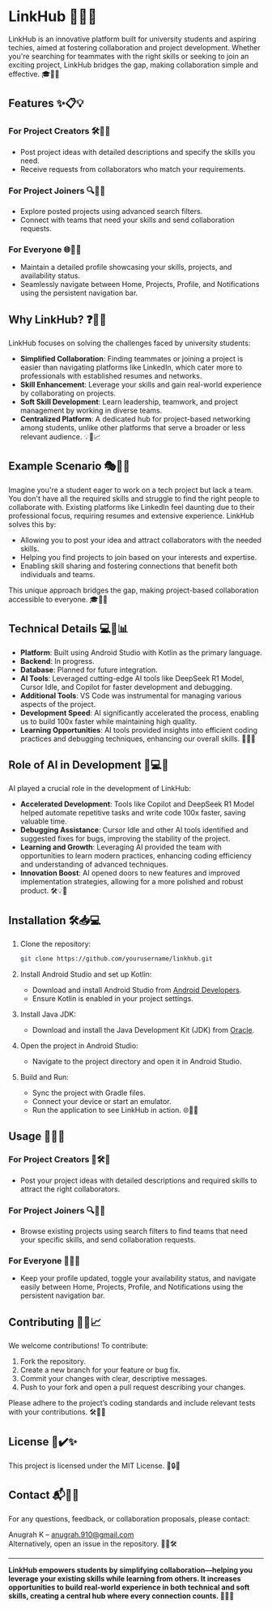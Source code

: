 # LinkHub 🌟🌐🚀

LinkHub is an innovative platform built for university students and aspiring techies, aimed at fostering collaboration and project development. Whether you're searching for teammates with the right skills or seeking to join an exciting project, LinkHub bridges the gap, making collaboration simple and effective. 🎓🤝✨

## Features ✨📋💡

### For Project Creators 🛠️📢📄
- Post project ideas with detailed descriptions and specify the skills you need.
- Receive requests from collaborators who match your requirements.

### For Project Joiners 🔍👥🌟
- Explore posted projects using advanced search filters.
- Connect with teams that need your skills and send collaboration requests.

### For Everyone 🌐🙌🔄
- Maintain a detailed profile showcasing your skills, projects, and availability status.
- Seamlessly navigate between Home, Projects, Profile, and Notifications using the persistent navigation bar.

## Why LinkHub? ❓🌟🚀

LinkHub focuses on solving the challenges faced by university students:

- **Simplified Collaboration**: Finding teammates or joining a project is easier than navigating platforms like LinkedIn, which cater more to professionals with established resumes and networks.
- **Skill Enhancement**: Leverage your skills and gain real-world experience by collaborating on projects.
- **Soft Skill Development**: Learn leadership, teamwork, and project management by working in diverse teams.
- **Centralized Platform**: A dedicated hub for project-based networking among students, unlike other platforms that serve a broader or less relevant audience. 💡🤝📈

## Example Scenario 🎭📖✨

Imagine you're a student eager to work on a tech project but lack a team. You don't have all the required skills and struggle to find the right people to collaborate with. Existing platforms like LinkedIn feel daunting due to their professional focus, requiring resumes and extensive experience. LinkHub solves this by:

- Allowing you to post your idea and attract collaborators with the needed skills.
- Helping you find projects to join based on your interests and expertise.
- Enabling skill sharing and fostering connections that benefit both individuals and teams.

This unique approach bridges the gap, making project-based collaboration accessible to everyone. 🎓🤝🚀

## Technical Details 💻🔧📊

- **Platform**: Built using Android Studio with Kotlin as the primary language.
- **Backend**: In progress.
- **Database**: Planned for future integration.
- **AI Tools**: Leveraged cutting-edge AI tools like DeepSeek R1 Model, Cursor Idle, and Copilot for faster development and debugging.
- **Additional Tools**: VS Code was instrumental for managing various aspects of the project.
- **Development Speed**: AI significantly accelerated the process, enabling us to build 100x faster while maintaining high quality.
- **Learning Opportunities**: AI tools provided insights into efficient coding practices and debugging techniques, enhancing our overall skills. 🚀💡🤖

## Role of AI in Development 🤖💻✨

AI played a crucial role in the development of LinkHub:

- **Accelerated Development**: Tools like Copilot and DeepSeek R1 Model helped automate repetitive tasks and write code 100x faster, saving valuable time.
- **Debugging Assistance**: Cursor Idle and other AI tools identified and suggested fixes for bugs, improving the stability of the project.
- **Learning and Growth**: Leveraging AI provided the team with opportunities to learn modern practices, enhancing coding efficiency and understanding of advanced techniques.
- **Innovation Boost**: AI opened doors to new features and improved implementation strategies, allowing for a more polished and robust product. 🛠️💡🌟

## Installation 🛠️📥💻

1. Clone the repository:
   ```bash
   git clone https://github.com/yourusername/linkhub.git
   ```

2. Install Android Studio and set up Kotlin:
   - Download and install Android Studio from [Android Developers](https://developer.android.com/studio).
   - Ensure Kotlin is enabled in your project settings.

3. Install Java JDK:
   - Download and install the Java Development Kit (JDK) from [Oracle](https://www.oracle.com/java/technologies/javase-downloads.html).

4. Open the project in Android Studio:
   - Navigate to the project directory and open it in Android Studio.

5. Build and Run:
   - Sync the project with Gradle files.
   - Connect your device or start an emulator.
   - Run the application to see LinkHub in action. 🌐🎉🚀

## Usage 🚀📱🤝

### For Project Creators 📢🛠️🌟
- Post your project ideas with detailed descriptions and required skills to attract the right collaborators.

### For Project Joiners 🔍👥✨
- Browse existing projects using search filters to find teams that need your specific skills, and send collaboration requests.

### For Everyone 🌟🔄🙌
- Keep your profile updated, toggle your availability status, and navigate easily between Home, Projects, Profile, and Notifications using the persistent navigation bar.

## Contributing 🤝🌟📈

We welcome contributions! To contribute:

1. Fork the repository.
2. Create a new branch for your feature or bug fix.
3. Commit your changes with clear, descriptive messages.
4. Push to your fork and open a pull request describing your changes.

Please adhere to the project’s coding standards and include relevant tests with your contributions. 🛠️📜🌟

## License 📜✔️✨

This project is licensed under the MIT License. 🌟🔒✨

## Contact 📬👥✨

For any questions, feedback, or collaboration proposals, please contact:

Anugrah K – anugrah.910@gmail.com<br>
Alternatively, open an issue in the repository. 📧🌟🛠️

---

**LinkHub empowers students by simplifying collaboration—helping you leverage your existing skills while learning from others. It increases opportunities to build real-world experience in both technical and soft skills, creating a central hub where every connection counts. 🌟🤝🚀**

